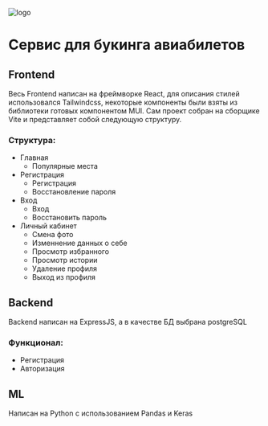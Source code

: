 ![logo](https://github.com/tanziqly/AirTicketSelling/assets/145422367/082dcbba-6b52-4e0f-87ee-3f124a1cd3ab)
# Сервис для букинга авиабилетов

## Frontend
  Весь Frontend написан на фреймворке React, для описания стилей использовался Tailwindcss, некоторые компоненты были взяты из библиотеки готовых компонентом MUI.
  Сам проект собран на сборщике Vite и представляет собой следующую структуру.
### Структура:
- Главная
  - Популярные места
- Регистрация
  - Регистрация
  - Восстановление пароля
- Вход
  - Вход
  - Восстановить пароль
- Личный кабинет
  - Смена фото
  - Изменнение данных о себе
  - Просмотр избранного
  - Просмотр истории
  - Удаление профиля
  - Выход из профиля

## Backend
  Backend написан на ExpressJS, а в качестве БД выбрана postgreSQL
### Функционал:
- Регистрация
- Авторизация

## ML
  Написан на Python с использованием Pandas и Keras
